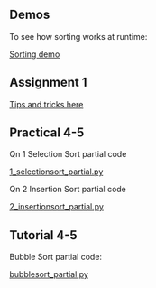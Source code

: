## Demos

To see how sorting works at runtime:

[Sorting demo](https://jibsthefat.itch.io/sort-demo)

## Assignment 1

[Tips and tricks here](assignment1.pdf)

## Practical 4-5

Qn 1 Selection Sort partial code

[1_selectionsort_partial.py](https://raw.githubusercontent.com/tanwwg/dsa/refs/heads/main/dsa_practical4_5/1_selectionsort_partial.py)

Qn 2 Insertion Sort partial code

[2_insertionsort_partial.py](https://raw.githubusercontent.com/tanwwg/dsa/refs/heads/main/dsa_practical4_5/2_insertionsort_partial.py)

## Tutorial 4-5

Bubble Sort partial code:

[bubblesort_partial.py](https://raw.githubusercontent.com/tanwwg/dsa/refs/heads/main/dsa_tutorial_4_5/bubblesort_partial.py)

